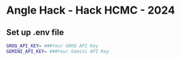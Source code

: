 # Angle Hack - Hack HCMC - 2024

## Set up .env file

```bash
GROQ_API_KEY= ###Your GROQ API Key
GEMINI_API_KEY= ###Your Gemini API Key
```
